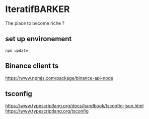 # IteratifBARKER
The place to become riche ?

## set up environement

``npm update``

## Binance client ts
https://www.npmjs.com/package/binance-api-node

## tsconfig
https://www.typescriptlang.org/docs/handbook/tsconfig-json.html
https://www.typescriptlang.org/tsconfig